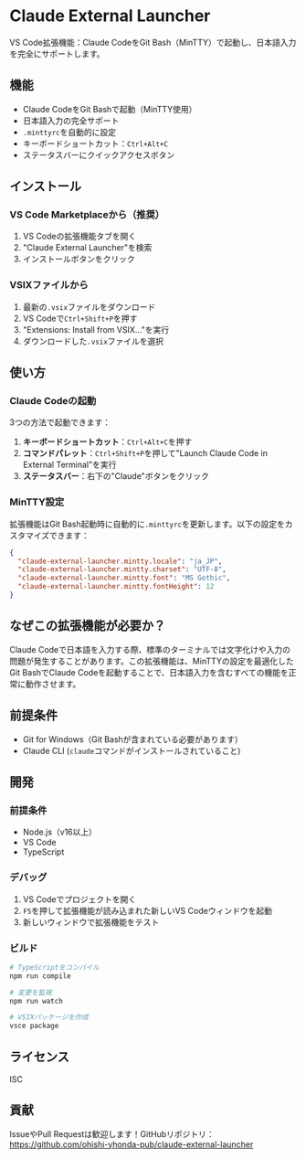 # Claude External Launcher

VS Code拡張機能：Claude CodeをGit Bash（MinTTY）で起動し、日本語入力を完全にサポートします。

## 機能

- Claude CodeをGit Bashで起動（MinTTY使用）
- 日本語入力の完全サポート
- `.minttyrc`を自動的に設定
- キーボードショートカット：`Ctrl+Alt+C`
- ステータスバーにクイックアクセスボタン

## インストール

### VS Code Marketplaceから（推奨）

1. VS Codeの拡張機能タブを開く
2. "Claude External Launcher"を検索
3. インストールボタンをクリック

### VSIXファイルから

1. 最新の`.vsix`ファイルをダウンロード
2. VS Codeで`Ctrl+Shift+P`を押す
3. "Extensions: Install from VSIX..."を実行
4. ダウンロードした`.vsix`ファイルを選択

## 使い方

### Claude Codeの起動

3つの方法で起動できます：

1. **キーボードショートカット**：`Ctrl+Alt+C`を押す
2. **コマンドパレット**：`Ctrl+Shift+P`を押して"Launch Claude Code in External Terminal"を実行
3. **ステータスバー**：右下の"Claude"ボタンをクリック

### MinTTY設定

拡張機能はGit Bash起動時に自動的に`.minttyrc`を更新します。以下の設定をカスタマイズできます：

```json
{
  "claude-external-launcher.mintty.locale": "ja_JP",
  "claude-external-launcher.mintty.charset": "UTF-8",
  "claude-external-launcher.mintty.font": "MS Gothic",
  "claude-external-launcher.mintty.fontHeight": 12
}
```

## なぜこの拡張機能が必要か？

Claude Codeで日本語を入力する際、標準のターミナルでは文字化けや入力の問題が発生することがあります。この拡張機能は、MinTTYの設定を最適化したGit BashでClaude Codeを起動することで、日本語入力を含むすべての機能を正常に動作させます。

## 前提条件

- Git for Windows（Git Bashが含まれている必要があります）
- Claude CLI (`claude`コマンドがインストールされていること)

## 開発

### 前提条件

- Node.js（v16以上）
- VS Code
- TypeScript

### デバッグ

1. VS Codeでプロジェクトを開く
2. `F5`を押して拡張機能が読み込まれた新しいVS Codeウィンドウを起動
3. 新しいウィンドウで拡張機能をテスト

### ビルド

```bash
# TypeScriptをコンパイル
npm run compile

# 変更を監視
npm run watch

# VSIXパッケージを作成
vsce package
```

## ライセンス

ISC

## 貢献

IssueやPull Requestは歓迎します！GitHubリポジトリ：https://github.com/ohishi-yhonda-pub/claude-external-launcher